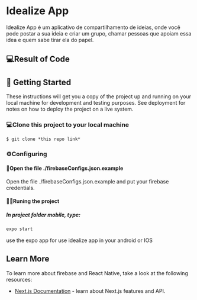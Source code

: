 # Idealize App

Idealize App é um aplicativo de compartilhamento de ideias, onde você pode postar a sua ideia e criar um grupo, chamar pessoas que apoiam essa idea e quem sabe tirar ela do papel.

## 💻Result of Code
<div align="center">
</div>

## 🚀 Getting Started

These instructions will get you a copy of the project up and running on your local machine for development and testing purposes. See deployment for notes on how to deploy the project on a live system.

### 💻Clone this project to your local machine
```
$ git clone *this repo link*
```

### ⚙️Configuring

#### 📁Open the file ./firebaseConfigs.json.example

Open the file ./firebaseConfigs.json.example and put your firebase credentials.

#### 🏃‍♂️Runing the project

##### In project folder mobile, type:

```bash
expo start
```
use the expo app for use idealize app in your android or IOS

## Learn More

To learn more about firebase and React Native, take a look at the following resources:

- [Next.js Documentation](https://nextjs.org/docs) - learn about Next.js features and API.

